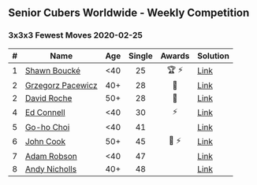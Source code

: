 ## Senior Cubers Worldwide - Weekly Competition
### 3x3x3 Fewest Moves 2020-02-25

| # | Name | Age | Single | Awards | Solution |
| :--: | -- | :--: | :--: | :--: | :-- |
| 1 | [Shawn Boucké](../persons/shawn_boucke.md) | <40 | 25 | 🏆 ⚡ | [Link](https://www.facebook.com/events/215751886207638/permalink/215957959520364/) |
| 2 | [Grzegorz Pacewicz](../persons/grzegorz_pacewicz.md) | 40+ | 28 | 🥇 | [Link](https://www.facebook.com/events/215751886207638/permalink/216177539498406/) |
| 2 | [David Roche](../persons/david_roche.md) | 50+ | 28 | 🥇 | [Link](https://www.facebook.com/events/215751886207638/permalink/217139489402211/) |
| 4 | [Ed Connell](../persons/ed_connell.md) | <40 | 30 | ⚡ | [Link](https://www.facebook.com/events/215751886207638/permalink/216366502812843/) |
| 5 | [Go-ho Choi](../persons/go-ho_choi.md) | <40 | 41 |  | [Link](https://www.facebook.com/events/215751886207638/permalink/216681586114668/) |
| 6 | [John Cook](../persons/john_cook.md) | 50+ | 45 | 🥉 ⚡ | [Link](https://www.facebook.com/events/215751886207638/permalink/217422122707281/) |
| 7 | [Adam Robson](../persons/adam_robson.md) | <40 | 47 |  | [Link](https://www.facebook.com/events/215751886207638/permalink/218167222632771/) |
| 8 | [Andy Nicholls](../persons/andy_nicholls.md) | 40+ | 48 |  | [Link](https://www.facebook.com/events/215751886207638/permalink/216411276141699/) |

<!-- Global site tag (gtag.js) - Google Analytics -->
<script async src="https://www.googletagmanager.com/gtag/js?id=UA-86348435-3"></script>
<script>window.dataLayer = window.dataLayer || []; function gtag() {dataLayer.push(arguments);} gtag('js', new Date()); gtag('config', 'UA-86348435-3');</script>
